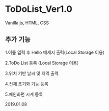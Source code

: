 # ToDoList_Ver1.0
Vanilla js, HTML, CSS


## 추가 기능
1.이름 입력 후 Hello 메세지 출력(Local Storage 이용)

2.ToDo List 등록 (Local Storage 이용)

3.위치 기반 날씨 및 지역 출력

4.전체 초기화 기능 등록

5.메인화면 시계 등록

2019.01.08
